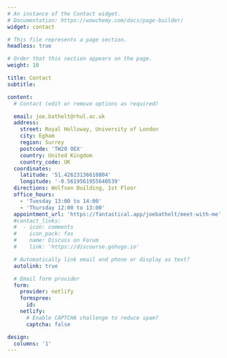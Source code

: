 ```yaml
---
# An instance of the Contact widget.
# Documentation: https://wowchemy.com/docs/page-builder/
widget: contact

# This file represents a page section.
headless: true

# Order that this section appears on the page.
weight: 10

title: Contact
subtitle:

content:
  # Contact (edit or remove options as required)

  email: joe.bathelt@rhul.ac.uk
  address:
    street: Royal Holloway, University of London
    city: Egham
    region: Surrey
    postcode: 'TW20 0EX'
    country: United Kingdom
    country_code: UK
  coordinates:
    latitude: '51.42623136610804'
    longitude: '-0.5619561955640539'
  directions: Wolfson Building, 1st Floor
  office_hours:
    - 'Tuesday 13:00 to 14:00'
    - 'Thursday 12:00 to 13:00'
  appointment_url: 'https://fantastical.app/joebathelt/meet-with-me'
  #contact_links:
  #  - icon: comments
  #    icon_pack: fas
  #    name: Discuss on Forum
  #    link: 'https://discourse.gohugo.io'

  # Automatically link email and phone or display as text?
  autolink: true

  # Email form provider
  form:
    provider: netlify
    formspree:
      id:
    netlify:
      # Enable CAPTCHA challenge to reduce spam?
      captcha: false

design:
  columns: '1'
---
```


